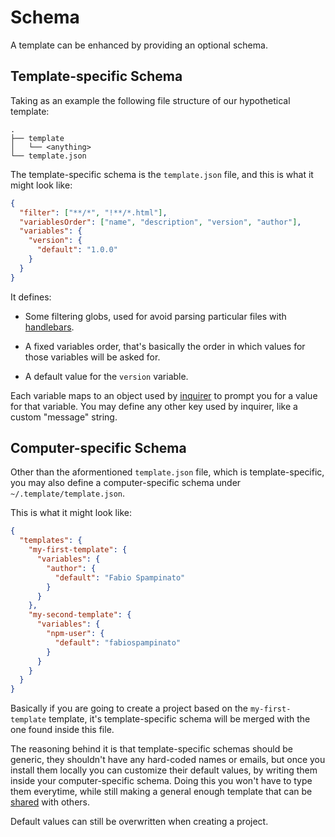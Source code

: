 
# Schema

A template can be enhanced by providing an optional schema.

## Template-specific Schema

Taking as an example the following file structure of our hypothetical template:

```
.
├── template
│   └── <anything>
└── template.json
```

The template-specific schema is the `template.json` file, and this is what it might look like:

```json
{
  "filter": ["**/*", "!**/*.html"],
  "variablesOrder": ["name", "description", "version", "author"],
  "variables": {
    "version": {
      "default": "1.0.0"
    }
  }
}
```

It defines:

- Some filtering globs, used for avoid parsing particular files with [handlebars](http://handlebarsjs.com).

- A fixed variables order, that's basically the order in which values for those variables will be asked for.

- A default value for the `version` variable.

Each variable maps to an object used by [inquirer](https://www.npmjs.com/package/inquirer#question) to prompt you for a value for that variable. You may define any other key used by inquirer, like a custom "message" string.

## Computer-specific Schema

Other than the aformentioned `template.json` file, which is template-specific, you may also define a computer-specific schema under `~/.template/template.json`.

This is what it might look like:

```json
{
  "templates": {
    "my-first-template": {
      "variables": {
        "author": {
          "default": "Fabio Spampinato"
        }
      }
    },
    "my-second-template": {
      "variables": {
        "npm-user": {
          "default": "fabiospampinato"
        }
      }
    }
  }
}
```

Basically if you are going to create a project based on the `my-first-template` template, it's template-specific schema will be merged with the one found inside this file.

The reasoning behind it is that template-specific schemas should be generic, they shouldn't have any hard-coded names or emails, but once you install them locally you can customize their default values,  by writing them inside your computer-specific schema. Doing this you won't have to type them everytime, while still making a general enough template that can be [shared](https://github.com/fabiospampinato/awesome-template) with others.

Default values can still be overwritten when creating a project.
